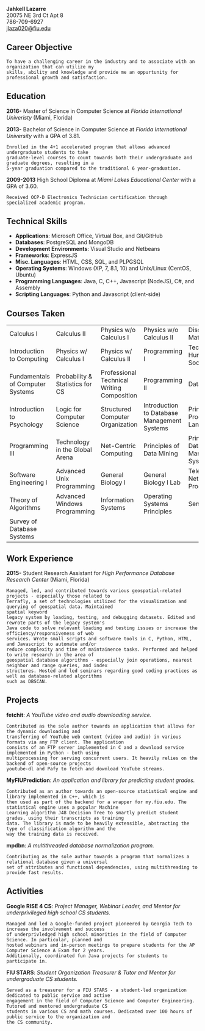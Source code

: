 **Jahkell Lazarre**  
20075 NE 3rd Ct Apt 8  
786-709-6927  
jlaza020@fiu.edu  

Career Objective
----------------

    To have a challenging career in the industry and to associate with an organization that can utilize my
    skills, ability and knowledge and provide me an oppurtunity for professional growth and satisfaction.    

Education
---------

**2016-**
Master of Science in Computer Science at *Florida International Univeristy* (Miami, Florida)

**2013-**
Bachelor of Science in Computer Science at *Florida International University* with a GPA of 3.81.
 
    Enrolled in the 4+1 accelerated program that allows advanced undergraduate students to take 
    graduate-level courses to count towards both their undergraduate and graduate degrees, resulting in a 
    5-year graduation compared to the traditional 6 year-graduation.

**2009-2013**
High School Diploma at *Miami Lakes Educational Center* with a GPA of 3.60.

    Received OCP-D Electronics Technician certification through specialized academic program.

Technical Skills
----------------
+ **Applications**: Microsoft Office, Virtual Box, and Git/GitHub  
+ **Databases**: PostgreSQL and MongoDB  
+ **Development Environments**: Visual Studio and Netbeans
+ **Frameworks**: ExpressJS
+ **Misc. Languages**: HTML, CSS, SQL, and PLPGSQL  
+ **Operating Systems**: Windows (XP, 7, 8.1, 10) and Unix/Linux (CentOS, Ubuntu)  
+ **Programming Languages**: Java, C, C++, Javascript (NodeJS), C#, and Assembly
+ **Scripting Languages**: Python and Javascript (client-side) 

Courses Taken
-------------
<table>
  <tr>
    <td>Calculus I</td>
    <td>Calculus II</td>
    <td>Physics w/o Calculus I</td>
    <td>Physics w/o Calculus II</td>
    <td>Discrete Mathematics</td>
  </tr>
  <tr>
    <td>Introduction to Computing</td>
    <td>Physics w/ Calculus I</td>
    <td>Physics w/ Calculus II</td>
    <td>Programming I</td>
    <td>Technology, Humans, and Society</td>
  </tr>
  <tr>
    <td>Fundamentals of Computer Systems</td>
    <td>Probability & Statistics for CS</td>
    <td>Professional Technical Writing Composition</td>
    <td>Programming II</td>
    <td>Data Structures</td>
  </tr>
  <tr>
    <td>Introduction to Psychology</td>
    <td>Logic for Computer Science</td>
    <td>Structured Computer Organization</td>
    <td>Introduction to Database Management Systems</td>
    <td>Principles of Programming Languages</td>
  </tr>
  <tr>
    <td>Programming III</td>
    <td>Technology in the Global Arena</td>
    <td>Net-Centric Computing</td>
    <td>Principles of Data Mining</td>
    <td>Principles of Database Management Systems</td>
  </tr>
  <tr>
    <td>Software Engineering I</td>
    <td>Advanced Unix Programming</td>
    <td>General Biology I</td>
    <td>General Biology I Lab</td>
    <td>Telecommunications Network Programming</td>
  </tr>
  <tr>
    <td>Theory of Algorithms</td>
    <td>Advanced Windows Programming</td>
    <td>Information Systems</td>
    <td>Operating Systems Principles</td>
    <td>Senior Project</td>
  </tr>
  <tr>
    <td>Survey of Database Systems</td>
  </tr>
</table>

Work Experience
---------------
**2015-**
Student Research Assistant for *High Performance Database Research Center* (Miami, Florida)  

    Managed, led, and contributed towards various geospatial-related projects - especially those related to 
    Terrafly, a set of technologies utilized for the visualization and querying of geospatial data. Maintained
    spatial keyword 
    legacy system by loading, testing, and debugging datasets. Edited and rewrote parts of the legacy system's
    Java code to solve relevant loading and testing issues or increase the efficiency/responsiveness of web 
    services. Wrote small scripts and software tools in C, Python, HTML, and Javascript to automate and/or 
    reduce complexity and time of maintainence tasks. Performed and helped to write research in the area of 
    geospatial database algorithms - especially join operations, nearest neighbor and range queries, and index 
    structures. Hosted and led seminars regarding good coding practices as well as database-related algorithms
    such as DBSCAN.

Projects
--------
**fetchit**: *A YouTube video and audio downloading service.*  

    Contributed as the sole author towards an application that allows for the dynamic downloading and 
    transferring of YouTube web content (video and audio) in various formats via any FTP client. The application
    consists of an FTP server implemented in C and a download service implemented in Python - both using 
    multiprocessing for serving concurrent users. It heavily relies on the backend of open-source projects
    youtube-dl and Pafy to fetch and download YouTube streams.
  
**MyFIUPrediction**: *An application and library for predicting student grades.*  

    Contributed as an author towards an open-source statistical engine and library implemented in C++, which is
    then used as part of the backend for a wrapper for my.fiu.edu. The statistical engine uses a popular Machine
    Learning algorithm J48 Decision Tree to smartly predict student grades, using their transcripts as training 
    data. The library is made to be heavily extensible, abstracting the type of classification algorithm and the
    way the training data is received.
  
**mpdbn**: *A multithreaded database normalization program.*  

    Contributing as the sole author towards a program that normalizes a relational database given a universal 
    set of attributes and functional dependencies, using multithreading to provide fast results.

Activities
----------
**Google RISE 4 CS**: *Project Manager, Webinar Leader, and Mentor for underprivileged high school CS students.*  

    Managed and led a Google-funded project pioneered by Georgia Tech to increase the involvement and success
    of underprivledged high school minorities in the field of Computer Science. In particular, planned and 
    hosted webinars and in-person meetings to prepare students for the AP Computer Science A Exam for 2 years. 
    Additionally, coordinated fun Java projects for students to participate in.
  
**FIU STARS**: *Student Organization Treasurer & Tutor and Mentor for undergraduate CS students.*  

    Served as a treasurer for a FIU STARS - a student-led organization dedicated to public service and active 
    engagement in the field of Computer Science and Computer Engineering. Tutored and mentored undergraduate CS
    students in various CS and math courses. Dedicated over 100 hours of public service to the organization and
    the CS community.


